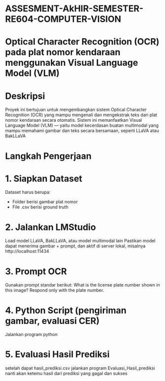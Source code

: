 # ASSESMENT-AkHIR-SEMESTER-RE604-COMPUTER-VISION
# Optical Character Recognition (OCR) pada plat nomor kendaraan menggunakan Visual Language Model (VLM)

# Deskripsi
Proyek ini bertujuan untuk mengembangkan sistem Optical Character Recognition (OCR) yang mampu mengenali dan mengekstrak teks dari plat nomor kendaraan secara otomatis. Sistem ini memanfaatkan Visual Language Model (VLM) — yaitu model kecerdasan buatan multimodal yang mampu memahami gambar dan teks secara bersamaan, seperti LLaVA atau BakLLaVA

# Langkah Pengerjaan

# 1. Siapkan Dataset
Dataset harus berupa:
* Folder berisi gambar plat nomor
* File .csv berisi ground truth

# 2. Jalankan LMStudio
Load model LLaVA, BakLLaVA, atau model multimodal lain
Pastikan model dapat menerima gambar + prompt, dan aktif di server lokal, misalnya http://localhost:11434

# 3. Prompt OCR
Gunakan prompt standar berikut:
What is the license plate number shown in this image? Respond only with the plate number.

# 4. Python Script (pengiriman gambar, evaluasi CER)
Jalankan program python

# 5. Evaluasi Hasil Prediksi
setelah dapat hasil_prediksi.csv jalankan program Evaluasi_Hasil_prediksi nanti akan ketemu hasil dari prediksi yang gagal dan sukses
